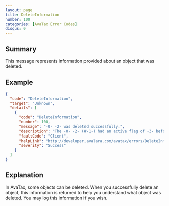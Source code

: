 ```yaml
---
layout: page
title: DeleteInformation
number: 100
categories: [AvaTax Error Codes]
disqus: 0
---
```


## Summary

This message represents information provided about an object that was deleted.

## Example

```json
{
  "code": "DeleteInformation",
  "target": "Unknown",
  "details": [
    {
      "code": "DeleteInformation",
      "number": 100,
      "message": "-0- -2- was deleted successfully.",
      "description": "The -0- -2- (#-1-) had an active flag of -3- before deletion.",
      "faultCode": "Client",
      "helpLink": "http://developer.avalara.com/avatax/errors/DeleteInformation",
      "severity": "Success"
    }
  ]
}
```

## Explanation

In AvaTax, some objects can be deleted.  When you successfully delete an object, this information is returned to help you understand what object was deleted.  You may log this information if you wish.
